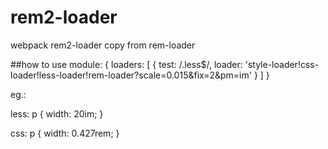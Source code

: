 # rem2-loader
webpack rem2-loader
copy from rem-loader

##how to use
  module: {
    loaders: [
      {
        test: /\.less$/,
        loader: 'style-loader!css-loader!less-loader!rem-loader?scale=0.015&fix=2&pm=im'
      }
    ]
  }
  
eg.:

less: 
  p {
    width: 20im;
  }


css:
  p {
    width: 0.427rem;
  }
